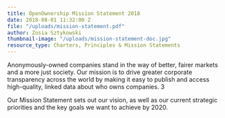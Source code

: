 ```yaml
---
title: OpenOwnership Mission Statement 2018
date: 2018-08-01 11:32:00 Z
file: "/uploads/mission-statement.pdf"
author: Zosia Sztykowski
thumbnail-image: "/uploads/mission-statement-doc.jpg"
resource_type: Charters, Principles & Mission Statements
---
```


Anonymously-owned companies stand in the way of better, fairer markets and a more just society. Our mission is to drive greater corporate transparency across the world by making it easy to publish and access high-quality, linked data about who owns companies. 3

Our Mission Statement sets out our vision, as well as our current strategic priorities and the key goals we want to achieve by 2020.
